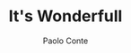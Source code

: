 ---
layout: post
title: It's Wonderfull
author: Paolo Conte
language: "Français"
image:
  artist: paolo-conte.png
---
